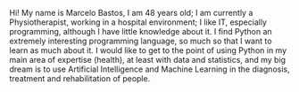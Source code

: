 Hi!
My name is Marcelo Bastos, I am 48 years old;
I am currently a Physiotherapist, working in a hospital environment;
I like IT, especially programming, although I have little knowledge about it. I find Python an extremely interesting programming language, so much so that I want to learn as much about it. I would like to get to the point of using Python in my main area of expertise (health), at least with data and statistics, and my big dream is to use Artificial Intelligence and Machine Learning in the diagnosis, treatment and rehabilitation of people.